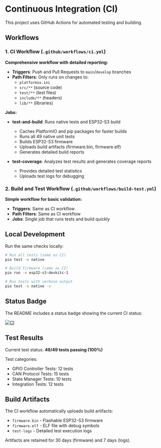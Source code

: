 # Continuous Integration (CI)

This project uses GitHub Actions for automated testing and building.

## Workflows

### 1. CI Workflow (`.github/workflows/ci.yml`)

**Comprehensive workflow with detailed reporting:**

- **Triggers**: Push and Pull Requests to `main`/`develop` branches
- **Path Filters**: Only runs on changes to:
  - `platformio.ini`
  - `src/**` (source code)  
  - `test/**` (test files)
  - `include/**` (headers)
  - `lib/**` (libraries)

**Jobs:**
- **test-and-build**: Runs native tests and ESP32-S3 build
  - Caches PlatformIO and pip packages for faster builds
  - Runs all 49 native unit tests
  - Builds ESP32-S3 firmware
  - Uploads build artifacts (firmware.bin, firmware.elf)
  - Generates detailed build reports

- **test-coverage**: Analyzes test results and generates coverage reports
  - Provides detailed test statistics
  - Uploads test logs for debugging

### 2. Build and Test Workflow (`.github/workflows/build-test.yml`)

**Simple workflow for basic validation:**

- **Triggers**: Same as CI workflow
- **Path Filters**: Same as CI workflow
- **Jobs**: Single job that runs tests and build quickly

## Local Development

Run the same checks locally:

```bash
# Run all tests (same as CI)
pio test -e native

# Build firmware (same as CI)
pio run -e esp32-s3-devkitc-1

# Run tests with verbose output
pio test -e native -v
```

## Status Badge

The README includes a status badge showing the current CI status:

[![CI](https://github.com/jantman/ford-f150-gen14-can-bus-interface/actions/workflows/ci.yml/badge.svg)](https://github.com/jantman/ford-f150-gen14-can-bus-interface/actions/workflows/ci.yml)

## Test Results

Current test status: **49/49 tests passing (100%)**

Test categories:
- GPIO Controller Tests: 12 tests
- CAN Protocol Tests: 15 tests  
- State Manager Tests: 10 tests
- Integration Tests: 12 tests

## Build Artifacts

The CI workflow automatically uploads build artifacts:
- `firmware.bin` - Flashable ESP32-S3 firmware
- `firmware.elf` - ELF file with debug symbols
- `test-logs` - Detailed test execution logs

Artifacts are retained for 30 days (firmware) and 7 days (logs).
